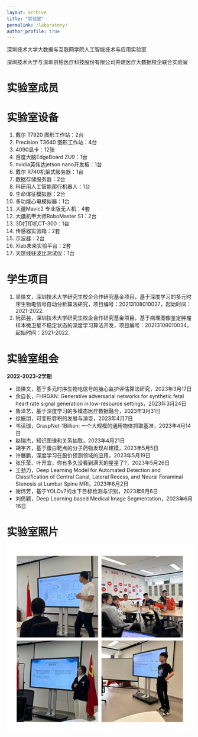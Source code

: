 ```yaml
---
layout: archive
title: "实验室"
permalink: /laboratory/
author_profile: true
---
```

深圳技术大学大数据与互联网学院人工智能技术与应用实验室

深圳技术大学与深圳京柏医疗科技股份有限公司共建医疗大数据校企联合实验室

实验室成员
====

实验室设备
====
1. 戴尔 T7920 图形工作站：2台
2. Precision T3640 图形工作站：4台
3. 4090显卡：12张
4. 百度大脑EdgeBoard ZU9：1台
5. nvidia英伟达jetson nano开发板：1台
6. 戴尔 R740机架式服务器：1台
7. 数据存储服务器：2台
8. 科研用人工智能爬行机器人：1台
9. 生命体征模拟器：2台
10. 多功能心电模拟器：1台
11. 大疆Mavic2 专业版无人机：4套
12. 大疆机甲大师RoboMaster S1：2台
13. 3D打印机CT-300：1台
14. 传感器实验箱：2套
15. 示波器：2台
16. Xlab未来实验平台：2套
17. 天馈线驻波比测试仪：1台


学生项目
====
1. 梁焕文，深圳技术大学研究生校企合作研究基金项目，基于深度学习的多元时序生物电信号自动分析算法研究，项目编号：20213108010027，起始时间：2021-2022.
2. 阮茹芸，深圳技术大学研究生校企合作研究基金项目，基于病理图像鉴定肿瘤样本微卫星不稳定状态的深度学习算法开发，项目编号：20213108010034，起始时间：2021-2022.

实验室组会
====
**2022-2023-2学期**
- 梁焕文，基于多元时序生物电信号的胎心监护评估算法研究，2023年3月17日
- 余自长，FHRGAN: Generative adversarial networks for synthetic fetal heart rate signal generation in low-resource settings，2023年3月24日
- 鲁泽艺，基于深度学习的多模态医疗数据融合，2023年3月31日
- 徐振朋，可变形卷积的发展与演变，2023年4月7日
- 韦读珈，GraspNet-1Billion: 一个大规模的通用物体抓取基准，2023年4月14日
- 赵瑞杰，知识图谱和关系抽取，2023年4月21日
- 胡宇齐，基于蛋白靶点的分子药物发现AI建模，2023年5月5日
- 许展鹏，深度学习在股价预测领域的应用，2023年5月19日
- 张乐莹、叶开宜，你有多久没看到满天的星星了?，2023年5月26日
- 王劲力，Deep Learning Model for Automated Detection and Classification of Central Canal, Lateral Recess, and Neural Foraminal Stenosis at Lumbar Spine MRI，2023年6月2日
- 谢炜芳，基于YOLOv7的水下目标检测与识别，2023年6月6日
- 刘倩颖，Deep Learning based Medical Image Segmentation，2023年6月16日

实验室照片
====
![实验室](/images/sys.jpg)
